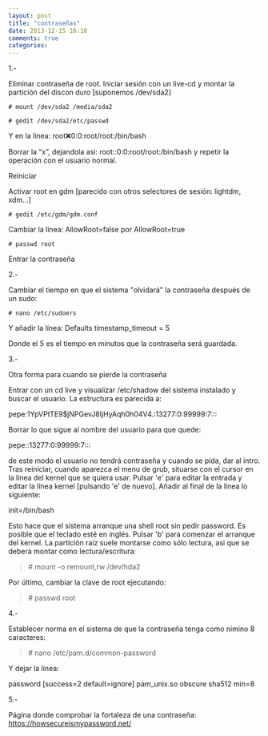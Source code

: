```yaml
---
layout: post
title: "contraseñas"
date: 2013-12-15 16:10
comments: true
categories: 
---
```

1.-

Eliminar contraseña de root. Iniciar sesión con un live-cd y montar la partición del discon duro [suponemos /dev/sda2]

	# mount /dev/sda2 /media/sda2

	# gedit /dev/sda2/etc/passwd 

Y en la linea: root:x:0:0:root/root:/bin/bash 

Borrar la “x”, dejandola asi: root::0:0:root/root:/bin/bash y repetir la operación con el usuario normal.

Reiniciar 

Activar  root en gdm [parecido con otros selectores de sesión: lightdm, xdm...]

	# gedit /etc/gdm/gdm.conf 

Cambiar la linea:  AllowRoot=false   por AllowRoot=true 

	# passwd root 

Entrar la contraseña 

2.-

Cambiar el tiempo en que el sistema "olvidará" la contraseña después de un sudo: 

	# nano /etc/sudoers 

Y añadir la línea: Defaults timestamp_timeout = 5 

Donde el 5 es el tiempo en minutos que la contraseña será guardada. 

3.-

Otra forma para cuando se pierde la contraseña 

Entrar con un cd live y visualizar /etc/shadow del sistema instalado y buscar el  usuario. La estructura es parecida a: 

pepe:$1$YpVPtTE9$jNPGevJ8IjHyAqh0h04V4.:13277:0:99999:7::: 

Borrar lo que sigue al nombre del usuario para que quede: 

pepe::13277:0:99999:7::: 

de este modo el usuario no tendrá contraseña y cuando se pida, dar al intro.  Tras reiniciar, cuando aparezca el menu de grub, situarse con el cursor en la línea del kernel que se quiera usar. Pulsar 'e' para editar la entrada y editar la línea kernel [pulsando 'e' de nuevo]. Añadir al final de la línea lo siguiente: 

init=/bin/bash 

Esto hace que el sistema arranque una shell root sin pedir password. Es posible que el teclado esté en inglés. Pulsar 'b' para comenzar el arranque del kernel. La partición raíz suele montarse como sólo lectura, asi que se deberá montar como lectura/escritura: 

>\# mount -o remount,rw /dev/hda2 

Por último, cambiar la clave de root ejecutando: 

>\# passwd root 

4.-

Establecer norma en el sistema de que la contraseña tenga como nímino 8 caracteres:

>\# nano /etc/pam.d/common-password

Y dejar la linea:

password        [success=2 default=ignore]      pam_unix.so obscure sha512 min=8

5.-

Página donde comprobar la fortaleza de una contraseña: <https://howsecureismypassword.net/>

